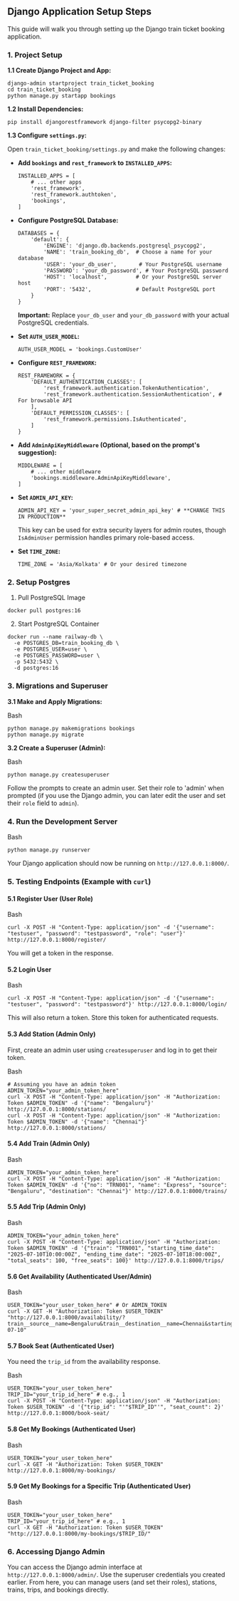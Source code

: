 ## Django Application Setup Steps

This guide will walk you through setting up the Django train ticket booking application.

### 1. Project Setup

**1.1 Create Django Project and App:**

```
django-admin startproject train_ticket_booking
cd train_ticket_booking
python manage.py startapp bookings
```

**1.2 Install Dependencies:**

```
pip install djangorestframework django-filter psycopg2-binary
```

**1.3 Configure `settings.py`:**

Open `train_ticket_booking/settings.py` and make the following changes:

- **Add `bookings` and `rest_framework` to `INSTALLED_APPS`:**
    
    
    ```
    INSTALLED_APPS = [
        # ... other apps
        'rest_framework',
        'rest_framework.authtoken',
        'bookings',
    ]
    ```
    
- **Configure PostgreSQL Database:**
    
    
    ```
    DATABASES = {
        'default': {
            'ENGINE': 'django.db.backends.postgresql_psycopg2',
            'NAME': 'train_booking_db',  # Choose a name for your database
            'USER': 'your_db_user',       # Your PostgreSQL username
            'PASSWORD': 'your_db_password', # Your PostgreSQL password
            'HOST': 'localhost',         # Or your PostgreSQL server host
            'PORT': '5432',              # Default PostgreSQL port
        }
    }
    ```
    
    **Important:** Replace `your_db_user` and `your_db_password` with your actual PostgreSQL credentials.
    
- **Set `AUTH_USER_MODEL`:**
    
    
    ```
    AUTH_USER_MODEL = 'bookings.CustomUser'
    ```
    
- **Configure `REST_FRAMEWORK`:**
    
    
    ```
    REST_FRAMEWORK = {
        'DEFAULT_AUTHENTICATION_CLASSES': [
            'rest_framework.authentication.TokenAuthentication',
            'rest_framework.authentication.SessionAuthentication', # For browsable API
        ],
        'DEFAULT_PERMISSION_CLASSES': [
            'rest_framework.permissions.IsAuthenticated',
        ]
    }
    ```
    
- **Add `AdminApiKeyMiddleware` (Optional, based on the prompt's suggestion):**
    
    
    ```
    MIDDLEWARE = [
        # ... other middleware
        'bookings.middleware.AdminApiKeyMiddleware',
    ]
    ```
    
- **Set `ADMIN_API_KEY`:**
    
    
    ```
    ADMIN_API_KEY = 'your_super_secret_admin_api_key' # **CHANGE THIS IN PRODUCTION**
    ```
    
    This key can be used for extra security layers for admin routes, though `IsAdminUser` permission handles primary role-based access.
    
- **Set `TIME_ZONE`:**
    
    
    ```
    TIME_ZONE = 'Asia/Kolkata' # Or your desired timezone
    ```

### 2. Setup Postgres

1. Pull PostgreSQL Image

```
docker pull postgres:16

```

2. Start PostgreSQL Container

```
docker run --name railway-db \
  -e POSTGRES_DB=train_booking_db \
  -e POSTGRES_USER=user \
  -e POSTGRES_PASSWORD=user \
  -p 5432:5432 \
  -d postgres:16

```


### 3. Migrations and Superuser

**3.1 Make and Apply Migrations:**

Bash

```
python manage.py makemigrations bookings
python manage.py migrate
```

**3.2 Create a Superuser (Admin):**

Bash

```
python manage.py createsuperuser
```

Follow the prompts to create an admin user. Set their role to 'admin' when prompted (if you use the Django admin, you can later edit the user and set their `role` field to `admin`).


### 4. Run the Development Server

Bash

```
python manage.py runserver
```

Your Django application should now be running on `http://127.0.0.1:8000/`.

### 5. Testing Endpoints (Example with `curl`)

#### 5.1 Register User (User Role)

Bash

```
curl -X POST -H "Content-Type: application/json" -d '{"username": "testuser", "password": "testpassword", "role": "user"}' http://127.0.0.1:8000/register/
```

You will get a token in the response.

#### 5.2 Login User

Bash

```
curl -X POST -H "Content-Type: application/json" -d '{"username": "testuser", "password": "testpassword"}' http://127.0.0.1:8000/login/
```

This will also return a token. Store this token for authenticated requests.

#### 5.3 Add Station (Admin Only)

First, create an admin user using `createsuperuser` and log in to get their token.

Bash

```
# Assuming you have an admin token
ADMIN_TOKEN="your_admin_token_here"
curl -X POST -H "Content-Type: application/json" -H "Authorization: Token $ADMIN_TOKEN" -d '{"name": "Bengaluru"}' http://127.0.0.1:8000/stations/
curl -X POST -H "Content-Type: application/json" -H "Authorization: Token $ADMIN_TOKEN" -d '{"name": "Chennai"}' http://127.0.0.1:8000/stations/
```

#### 5.4 Add Train (Admin Only)

Bash

```
ADMIN_TOKEN="your_admin_token_here"
curl -X POST -H "Content-Type: application/json" -H "Authorization: Token $ADMIN_TOKEN" -d '{"no": "TRN001", "name": "Express", "source": "Bengaluru", "destination": "Chennai"}' http://127.0.0.1:8000/trains/
```

#### 5.5 Add Trip (Admin Only)

Bash

```
ADMIN_TOKEN="your_admin_token_here"
curl -X POST -H "Content-Type: application/json" -H "Authorization: Token $ADMIN_TOKEN" -d '{"train": "TRN001", "starting_time_date": "2025-07-10T10:00:00Z", "ending_time_date": "2025-07-10T18:00:00Z", "total_seats": 100, "free_seats": 100}' http://127.0.0.1:8000/trips/
```

#### 5.6 Get Availability (Authenticated User/Admin)

Bash

```
USER_TOKEN="your_user_token_here" # Or ADMIN_TOKEN
curl -X GET -H "Authorization: Token $USER_TOKEN" "http://127.0.0.1:8000/availability/?train__source__name=Bengaluru&train__destination__name=Chennai&starting_time_date=2025-07-10"
```

#### 5.7 Book Seat (Authenticated User)

You need the `trip_id` from the availability response.

Bash

```
USER_TOKEN="your_user_token_here"
TRIP_ID="your_trip_id_here" # e.g., 1
curl -X POST -H "Content-Type: application/json" -H "Authorization: Token $USER_TOKEN" -d '{"trip_id": "'"$TRIP_ID"'", "seat_count": 2}' http://127.0.0.1:8000/book-seat/
```

#### 5.8 Get My Bookings (Authenticated User)

Bash

```
USER_TOKEN="your_user_token_here"
curl -X GET -H "Authorization: Token $USER_TOKEN" http://127.0.0.1:8000/my-bookings/
```

#### 5.9 Get My Bookings for a Specific Trip (Authenticated User)

Bash

```
USER_TOKEN="your_user_token_here"
TRIP_ID="your_trip_id_here" # e.g., 1
curl -X GET -H "Authorization: Token $USER_TOKEN" "http://127.0.0.1:8000/my-bookings/$TRIP_ID/"
```

### 6. Accessing Django Admin

You can access the Django admin interface at `http://127.0.0.1:8000/admin/`. Use the superuser credentials you created earlier. From here, you can manage users (and set their roles), stations, trains, trips, and bookings directly.